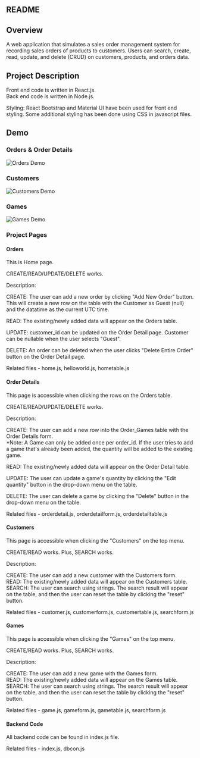 ## README

## Overview

A web application that simulates a sales order management system for recording sales orders of products to customers. Users can search, create, read, update, and delete (CRUD) on customers, products, and orders data.

## Project Description
Front end code is written in React.js.<br>
Back end code is written in Node.js.

Styling: React Bootstrap and Material UI have been used for front end styling. Some additional styling has been done using CSS in javascript files.


## Demo

### Orders & Order Details
![Orders Demo](demo/orders.gif)

### Customers
![Customers Demo](demo/customers.gif)

### Games
![Games Demo](demo/games.gif)


### Project Pages

#### Orders
This is Home page. 

CREATE/READ/UPDATE/DELETE works.

Description:

CREATE: The user can add a new order by clicking "Add New Order" button. This will create a new row on the table with the Customer as Guest (null) and the datatime as the current UTC time.

READ: The existing/newly added data will appear on the Orders table.

UPDATE: customer_id can be updated on the Order Detail page. Customer can be nullable when the user selects "Guest".

DELETE: An order can be deleted when the user clicks "Delete Entire Order" button on the Order Detail page.


Related files - home.js, helloworld.js, hometable.js

#### Order Details
This page is accessible when clicking the rows on the Orders table.

CREATE/READ/UPDATE/DELETE works.

Description:

CREATE: The user can add a new row into the Order_Games table with the Order Details form.<br>
*Note: A Game can only be added once per order_id. If the user tries to add a game that's already been added, the quantity will be added to the existing game.

READ: The existing/newly added data will appear on the Order Detail table.

UPDATE: The user can update a game's quantity by clicking the "Edit quantity" button in the drop-down menu on the table.

DELETE: The user can delete a game by clicking the "Delete" button in the drop-down menu on the table.


Related files - orderdetail.js, orderdetailform.js, orderdetailtable.js

#### Customers
This page is accessible when clicking the "Customers" on the top menu.

CREATE/READ works. Plus, SEARCH works.

Description:

CREATE: The user can add a new customer with the Customers form.<br>
READ: The existing/newly added data will appear on the Customers table.<br>
SEARCH: The user can search using strings. The search result will appear on the table, and then the user can reset the table by clicking the "reset" button.


Related files - customer.js, customerform.js, customertable.js, searchform.js

#### Games
This page is accessible when clicking the "Games" on the top menu.

CREATE/READ works. Plus, SEARCH works.

Description:

CREATE: The user can add a new game with the Games form.<br>
READ: The existing/newly added data will appear on the Games table.<br>
SEARCH: The user can search using strings. The search result will appear on the table, and then the user can reset the table by clicking the "reset" button.

Related files - game.js, gameform.js, gametable.js, searchform.js

#### Backend Code

All backend code can be found in index.js file.

Related files - index.js, dbcon.js